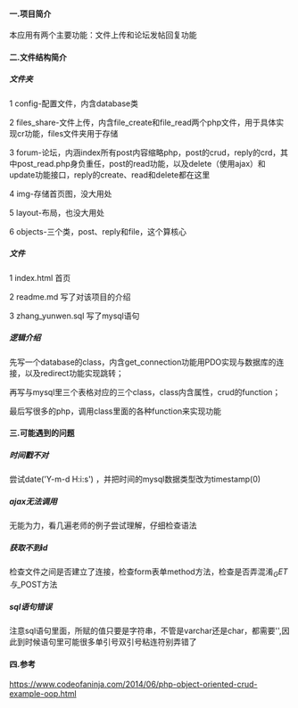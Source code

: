 #### 一.项目简介

本应用有两个主要功能：文件上传和论坛发帖回复功能

#### 二.文件结构简介

##### 文件夹

1 config-配置文件，内含database类

2 files_share-文件上传，内含file_create和file_read两个php文件，用于具体实现cr功能，files文件夹用于存储

3 forum-论坛，内涵index所有post内容缩略php，post的crud，reply的crd，其中post_read.php身负重任，post的read功能，以及delete（使用ajax）和update功能接口，reply的create、read和delete都在这里

4 img-存储首页图，没大用处

5 layout-布局，也没大用处

6 objects-三个类，post、reply和file，这个算核心

##### 文件

1 index.html 首页

2 readme.md 写了对该项目的介绍

3 zhang_yunwen.sql 写了mysql语句



##### 逻辑介绍

先写一个database的class，内含get_connection功能用PDO实现与数据库的连接，以及redirect功能实现跳转；

再写与mysql里三个表格对应的三个class，class内含属性，crud的function；

最后写很多的php，调用class里面的各种function来实现功能



#### 三.可能遇到的问题

##### 时间戳不对

尝试date('Y-m-d H:i:s') ，并把时间的mysql数据类型改为timestamp(0)

##### ajax无法调用

无能为力，看几遍老师的例子尝试理解，仔细检查语法

##### 获取不到id

检查文件之间是否建立了连接，检查form表单method方法，检查是否弄混淆$_GET与$_POST方法

##### sql语句错误

注意sql语句里面，所赋的值只要是字符串，不管是varchar还是char，都需要'',因此到时候语句里可能很多单引号双引号粘连符别弄错了



#### 四.参考

https://www.codeofaninja.com/2014/06/php-object-oriented-crud-example-oop.html